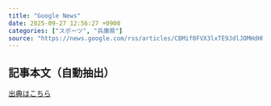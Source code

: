 ```yaml
---
title: "Google News"
date: 2025-09-27 12:56:27 +0900
categories: ["スポーツ", "兵庫県"]
source: "https://news.google.com/rss/articles/CBMif0FVX3lxTE9JdlJOMHdHR2dnc0xhU1RsVHJHYTk5UDVDSVc4T1hqN0hrZUhXR0xYbzBqR2VrVmlTMEJ6LXJoUWpGNG9rdGVackFseFBkaEtrZVlEbzNkNnNya0RLM1N3WlZCVUVqdUFEMXVYcmdta1VYUW0zelRuMl9xYXR2WDQ?oc=5"
---
```


## 記事本文（自動抽出）
<body class="y0K44d EA71Tc" id="readabilityBody"></body>

[出典はこちら](https://news.google.com/rss/articles/CBMif0FVX3lxTE9JdlJOMHdHR2dnc0xhU1RsVHJHYTk5UDVDSVc4T1hqN0hrZUhXR0xYbzBqR2VrVmlTMEJ6LXJoUWpGNG9rdGVackFseFBkaEtrZVlEbzNkNnNya0RLM1N3WlZCVUVqdUFEMXVYcmdta1VYUW0zelRuMl9xYXR2WDQ?oc=5)
